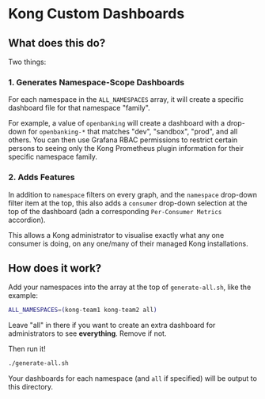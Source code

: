 # Kong Custom Dashboards

## What does this do?

Two things:

### 1. Generates Namespace-Scope Dashboards

For each namespace in the `ALL_NAMESPACES` array, it will create a specific dashboard file for that namespace "family".

For example, a value of `openbanking` will create a dashboard with a drop-down for `openbanking-*` that matches "dev", "sandbox", "prod", and all others. You can then use Grafana RBAC permissions to restrict certain persons to seeing only the Kong Prometheus plugin information for their specific namespace family.

### 2. Adds Features

In addition to `namespace` filters on every graph, and the `namespace` drop-down filter item at the top, this also adds a `consumer` drop-down selection at the top of the dashboard (adn a corresponding `Per-Consumer Metrics` accordion).

This allows a Kong administrator to visualise exactly what any one consumer is doing, on any one/many of their managed Kong installations.

## How does it work?

Add your namespaces into the array at the top of `generate-all.sh`, like the example:

```sh
ALL_NAMESPACES=(kong-team1 kong-team2 all)
```

Leave "all" in there if you want to create an extra dashboard for administrators to see **everything**. Remove if not.

Then run it!

```sh
./generate-all.sh
```

Your dashboards for each namespace (and `all` if specified) will be output to this directory.
